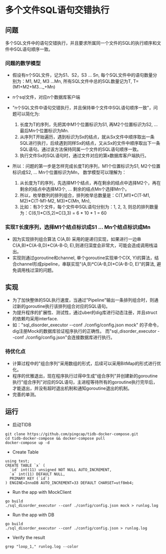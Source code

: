 # 多个文件SQL语句交错执行

## 问题

多个SQL文件中的语句交错执行，并且要求所属同一个文件的SQL的执行顺序和文件中SQL语句顺序一致。

### 问题的数学模型

- 假设有n个SQL文件，记为S1、S2，S3 ... Sn, 每个SQL文件中的语句数量分别为：M1, M2, M3 ...Mn, 所有SQL文件中总的SQL数量记为T, T=(M1+M2+M3..._+Mn)
- n个sql文件，对应n个数据库客户端

- "n个SQL文件中语句交错执行，并且保持单个文件中SQL语句顺序一致"，问题可以简化为: 
    1. 长度为T的序列，先把其中M1个位置标识为S1, 再M2个位置标识为S2, ... 最后Mn个位置标识为Mn.
    2. 从序列T开始遍历，遇到标识为Sx的结点，就从Sx文件中顺序取出一条SQL进行执行，后续遇到同样Sx的结点，又从Sx的文件中顺序取出下一条SQL语句。通过该方法保持同属一个文件的SQL语句顺序一致。
    3. 执行文件Sx的SQL语句时，通过文件对应的第x数据库客户端执行。
    
 - 所以：问题的第一步是怎样完成长度T的序列，M1个位置标识为S1, M2个位置标识成S2, ... Mn个位置标识为Mn， 数学模型可以理解为：
    1. 从长度为T的序列，先选择M1个结点，再在剩余的结点中选择M2个，再在剩余的结点中选择M3个, ... 剩余的结点Mn个选择Mn个。
    2. 所以，枚举数列的排列组合，排列枚举总数量是：C(T,M1)*C(T-M1, M2)*C(T-M1-M2, M3)*C(Mn, Mn), 
    3. 比如：有3个文件，每个文件中SQL语句分别为：1, 2, 3, 则总的排列数量为：C(6,1)*C(5,2)*C(3,3) = 6 * 10 * 1 = 60 

### 实现T长度序列，选择M1个结点标识成S1 ... Mn个结点标识成Mn 

- 因为实现排列组合算法 C(A,B) 采用的是递归实现，如果进行一边串C(A,B)*C(A-B,D)*C(A-B-D, E),则递归深度会非常大，可能会造成调用栈溢出。
- 实现则通过goroutine和channel, 单个goroutine实现单个C(X, Y)的算法，结合channel形成pipeline，串联实现"(A,B)*C(A-B,D)*C(A-B-D, E)"的算法, 避免调用栈过深的问题。

## 实现

- 为了加快整体的SQL执行速度，当通过"Pipeline"输出一条排列组合时，则通过新的goroutine执行该排列组合对应的SQL语句。
- 为提升程序的扩展性、测试性，通过uber的dig库进行动态注册，并且struct的依赖均采用interface.
- 如："sql_disorder_executor --conf ./config/config.json mock" 的子命令，dig注册Mock的数据库验证程序执行的正确性。 而"sql_disorder_executor --conf ./config/config.json"会连接数据库进行执行。

### 待优化点

- 计算过程中的"组合序列"采用数组的形式，后续可以采用BitMap的形式进行优化。
- 程序的优雅退出，现在程序执行过得中生成"组合序列"并创建新的goroutine执行"组合序列"对应的SQL语句，主进程等待所有的goroutine执行完毕后，才能退出，并没有超时退出机制和通知goroutine退出的机制。
- 完善的单测。

## 运行

- 启动TIDB 
```
git clone https://github.com/pingcap/tidb-docker-compose.git
cd tidb-docker-compose && docker-compose pull
docker-compose up -d
```

- Create Table

```
using test; 
CREATE TABLE `x` (
  `id` int(11) unsigned NOT NULL AUTO_INCREMENT,
  `a` int(11) DEFAULT NULL,
  PRIMARY KEY (`id`)
) ENGINE=InnoDB AUTO_INCREMENT=33 DEFAULT CHARSET=utf8mb4;
```

- Run the app with MockClient

```
go build
./sql_disorder_executor --conf ./config/config.json mock > runlog.log 
```

- Run the app with DB

```
go build
./sql_disorder_executor --conf ./config/config.json > runlog.log 
```

- Verify the result

```
grep "loop_1," runlog.log --color
```
